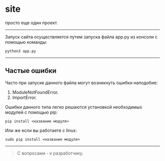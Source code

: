 # site

просто еще один проект.

____

Запуск сайта осуществляется путем запуска файла app.py из консоли с помощью команды:
```
python3 app.py
```
____
## Частые ошибки
Часто при запуске данного файла могут возникнуть ошибки наподобие:
1. ModuleNotFoundError.
2. ImportError.

Ошибки данного типа легко решаются установкой необходимых модулей с помощью pip:
```
pip install <название модуля>
```

Или же если вы работаете с linux:
```
sudo pip install <название модуля>
```
____
> С вопросами - к разработчику.

